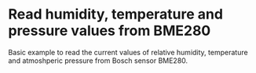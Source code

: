 Read humidity, temperature and pressure values from BME280
==========================================================

Basic example to read the current values of relative humidity, temperature and atmoshperic pressure from Bosch sensor BME280.